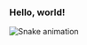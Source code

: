 ### Hello, world!

![Snake animation](https://github.com/algorithmadrock/algorithmadrock/blob/output/github-contribution-grid-snake.svg)
